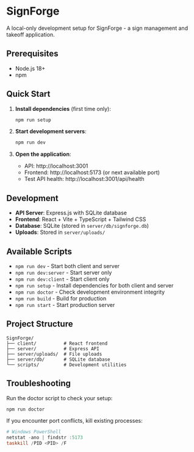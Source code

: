 # SignForge

A local-only development setup for SignForge - a sign management and takeoff application.

## Prerequisites

- Node.js 18+ 
- npm

## Quick Start

1. **Install dependencies** (first time only):
   ```bash
   npm run setup
   ```

2. **Start development servers**:
   ```bash
   npm run dev
   ```

3. **Open the application**:
   - API: http://localhost:3001
   - Frontend: http://localhost:5173 (or next available port)
   - Test API health: http://localhost:3001/api/health

## Development

- **API Server**: Express.js with SQLite database
- **Frontend**: React + Vite + TypeScript + Tailwind CSS
- **Database**: SQLite (stored in `server/db/signforge.db`)
- **Uploads**: Stored in `server/uploads/`

## Available Scripts

- `npm run dev` - Start both client and server
- `npm run dev:server` - Start server only
- `npm run dev:client` - Start client only
- `npm run setup` - Install dependencies for both client and server
- `npm run doctor` - Check development environment integrity
- `npm run build` - Build for production
- `npm run start` - Start production server

## Project Structure

```
SignForge/
├── client/          # React frontend
├── server/          # Express API
├── server/uploads/  # File uploads
├── server/db/       # SQLite database
└── scripts/         # Development utilities
```

## Troubleshooting

Run the doctor script to check your setup:
```bash
npm run doctor
```

If you encounter port conflicts, kill existing processes:
```powershell
# Windows PowerShell
netstat -ano | findstr :5173
taskkill /PID <PID> /F
```


